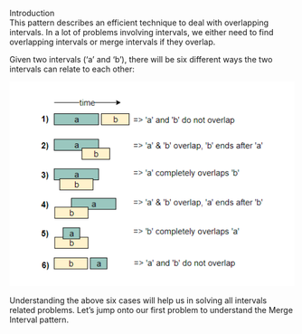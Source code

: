 Introduction\
This pattern describes an efficient technique to deal with overlapping intervals. In a lot of problems involving intervals, we either need to find overlapping intervals or merge intervals if they overlap.

Given two intervals (‘a’ and ‘b’), there will be six different ways the two intervals can relate to each other:

![alt text](pics/4001.PNG?raw=true)

Understanding the above six cases will help us in solving all intervals related problems. Let’s jump onto our first problem to understand the Merge Interval pattern.